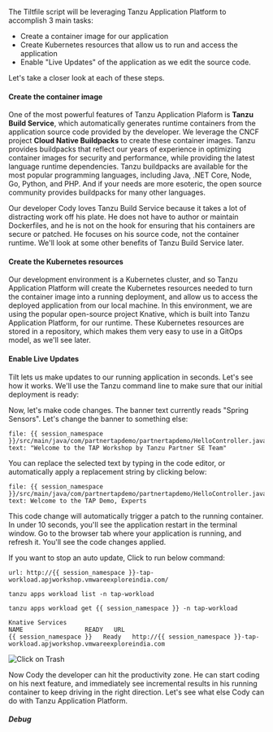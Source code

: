 The Tiltfile script will be leveraging Tanzu Application Platform to accomplish 3 main tasks:
* Create a container image for our application
* Create Kubernetes resources that allow us to run and access the application
* Enable "Live Updates" of the application as we edit the source code.

Let's take a closer look at each of these steps.

<h4>Create the container image</h4>

One of the most powerful features of Tanzu Application Plaform is **Tanzu Build Service**, which automatically generates runtime containers from the application source code provided by the developer. We leverage the CNCF project **Cloud Native Buildpacks** to create these container images. Tanzu provides buildpacks that reflect our years of experience in optimizing container images for security and performance, while providing the latest language runtime dependencies. Tanzu buildpacks are available for the most popular programming languages, including Java, .NET Core, Node, Go, Python, and PHP. And if your needs are more esoteric, the open source community provides buildpacks for many other languages.

Our developer Cody loves Tanzu Build Service because it takes a lot of distracting work off his plate. He does not have to author or maintain Dockerfiles, and he is not on the hook for ensuring that his containers are secure or patched. He focuses on his source code, not the container runtime. We'll look at some other benefits of Tanzu Build Service later.

<h4>Create the Kubernetes resources</h4>

Our development environment is a Kubernetes cluster, and so Tanzu Application Platform will create the Kubernetes resources needed to turn the container image into a running deployment, and allow us to access the deployed application from our local machine. In this environment, we are using the popular open-source project Knative, which is built into Tanzu Application Platform, for our runtime. These Kubernetes resources are stored in a repository, which makes them very easy to use in a GitOps model, as we'll see later.

<h4>Enable Live Updates</h4>

Tilt lets us make updates to our running application in seconds. Let's see how it works. We'll use the Tanzu command line to make sure that our initial deployment is ready:

Now, let's make code changes. The banner text currently reads "Spring Sensors". Let's change the banner to something else:

```editor:select-matching-text
file: {{ session_namespace }}/src/main/java/com/partnertapdemo/partnertapdemo/HelloController.java
text: "Welcome to the TAP Workshop by Tanzu Partner SE Team"
```

You can replace the selected text by typing in the code editor, or automatically apply a replacement string by clicking below:

```editor:replace-text-selection
file: {{ session_namespace }}/src/main/java/com/partnertapdemo/partnertapdemo/HelloController.java
text: Welcome to the TAP Demo, Experts
```

This code change will automatically trigger a patch to the running container. In under 10 seconds, you'll see the application restart in the terminal window. Go to the browser tab where your application is running, and refresh it. You'll see the code changes applied.

If you want to stop an auto update, Click to run below command:

```dashboard:open-url
url: http://{{ session_namespace }}-tap-workload.apjworkshop.vmwareexploreindia.com/
```

```execute
tanzu apps workload list -n tap-workload
```

```execute
tanzu apps workload get {{ session_namespace }} -n tap-workload
```

```
Knative Services
NAME                 READY   URL
{{ session_namespace }}   Ready   http://{{ session_namespace }}-tap-workload.apjworkshop.vmwareexploreindia.com
```

![Click on Trash](images/kill-it.png)

Now Cody the developer can hit the productivity zone. He can start coding on his next feature, and immediately see incremental results in his running container to keep driving in the right direction. Let's see what else Cody can do with Tanzu Application Platform.

##### Debug

